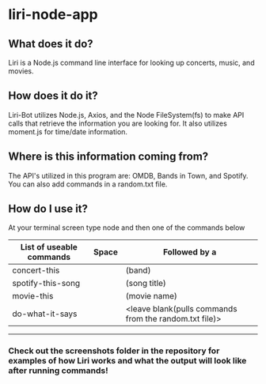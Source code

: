 # liri-node-app

## What does it do?
Liri is a Node.js command line interface for looking up concerts, music, and movies.

## How does it do it?
Liri-Bot utilizes Node.js, Axios, and the Node FileSystem(fs) to make API calls that retrieve the information you are looking for. It also utilizes moment.js for time/date information.

## Where is this information coming from?
The API's utilized in this program are: OMDB, Bands in Town, and Spotify. You can also add commands in a random.txt file.  

## How do I use it?
At your terminal screen type node and then one of the commands below 

| List of useable commands | Space | Followed by a |
| ------------------------ | ----- | ------------- |
| concert-this | <space> | (band)  |
| spotify-this-song | <space> | (song title) |
| movie-this | <space> | (movie name) |
| do-what-it-says | <space> | <leave blank(pulls commands from the random.txt file)> |
 ------------------------------------------------------------------------------------------

### Check out the screenshots folder in the repository for examples of how Liri works and what the output will look like after running commands!
